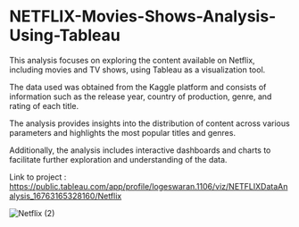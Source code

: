 # NETFLIX-Movies-Shows-Analysis-Using-Tableau

This analysis focuses on exploring the content available on Netflix, including movies and TV shows, using Tableau as a visualization tool. 

The data used was obtained from the Kaggle platform and consists of information such as the release year, country of production, genre, and rating of each title. 

The analysis provides insights into the distribution of content across various parameters and highlights the most popular titles and genres. 

Additionally, the analysis includes interactive dashboards and charts to facilitate further exploration and understanding of the data.

Link to project : https://public.tableau.com/app/profile/logeswaran.1106/viz/NETFLIXDataAnalysis_16763165328160/Netflix


![Netflix (2)](https://user-images.githubusercontent.com/111060707/218656054-14229f15-ecdd-4d8c-8954-fe660c6b0e61.png)
